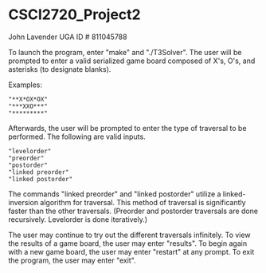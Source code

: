 #  CSCI2720_Project2

John Lavender UGA ID # 811045788

To launch the program, enter "make" and "./T3Solver".
The user will be prompted to enter a valid serialized game board
composed of X's, O's, and asterisks (to designate blanks).

Examples:

    "**X*OX*OX"
    "***XXO***"
    "*********"

Afterwards, the user will be prompted to enter the type of traversal
to be performed. The following are valid inputs.

    "levelorder"
    "preorder"
    "postorder"
    "linked preorder"
    "linked postorder"

The commands "linked preorder" and "linked postorder" utilize a 
linked-inversion algorithm for traversal. This method of traversal
is significantly faster than the other traversals. (Preorder and postorder
traversals are done recursively. Levelorder is done iteratively.)

The user may continue to try out the different traversals infinitely.
To view the results of a game board, the user may enter "results".
To begin again with a new game board, the user may enter "restart" at
any prompt. To exit the program, the user may enter "exit".

